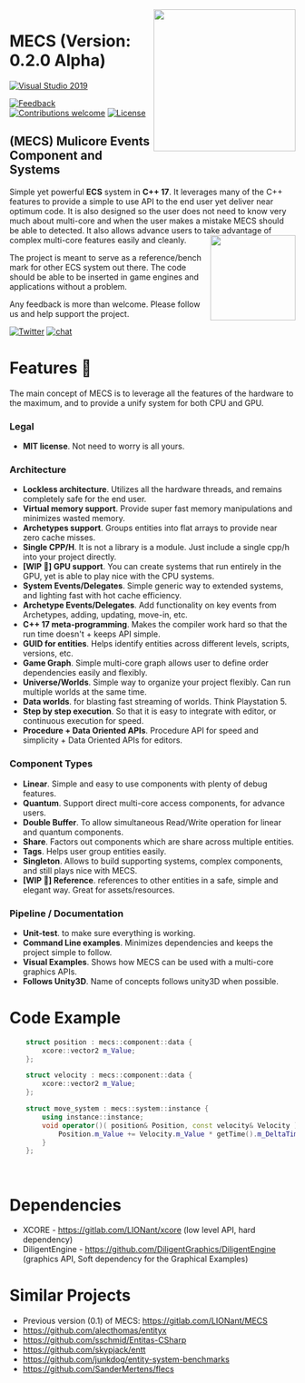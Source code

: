 <img src="https://i.imgur.com/NwahbNn.jpg" align="right" width="250px" />

# MECS (Version: 0.2.0 Alpha)
<!---
[      ![pipeline status](https://gitlab.com/LIONant/properties/badges/master/pipeline.svg)](https://gitlab.com/LIONant/properties/commits/master)
[            ![Docs](https://img.shields.io/badge/docs-ready-brightgreen.svg)](https://gitlab.com/LIONant/properties/blob/master/docs/Documentation.md)
<br>
[          ![Clang C++17](https://img.shields.io/badge/clang%20C%2B%2B17-compatible-brightgreen.svg)]()
[            ![GCC C++17](https://img.shields.io/badge/gcc%20C%2B%2B17-compatible-brightgreen.svg)]()
--->
[   ![Visual Studio 2019](https://img.shields.io/badge/Visual%20Studio%202019-compatible-brightgreen.svg)]()
<!---
<br>
[            ![Platforms](https://img.shields.io/badge/Platforms-All%20Supported-blue.svg)]()
<br>
--->
[             ![Feedback](https://img.shields.io/badge/feedback-welcome-brightgreen.svg)](https://gitlab.com/LIONant/properties/issues)
[![Contributions welcome](https://img.shields.io/badge/contributions-welcome-brightgreen.svg)](https://gitlab.com/LIONant/properties)
[              ![License](https://img.shields.io/badge/license-MIT-blue.svg)](https://opensource.org/licenses/MIT)

## (MECS) Mulicore Events Component and Systems
Simple yet powerful **ECS** system in **C++ 17**. It leverages many of the C++ features to provide a simple
to use API to the end user yet deliver near optimum code. It is also designed so the user does not need to know
very much about multi-core and when the user makes a mistake MECS should be able to detected.
It also allows advance users to take advantage of complex multi-core features easily and cleanly. 
<img src="https://i.imgur.com/9a5d2ee.png" align="right" width="150px" />

The project is meant to serve as a reference/bench mark for other ECS system out there.
The code should be able to be inserted in game engines and applications without a problem.

Any feedback is more than welcome. Please follow us and help support the project.

[              ![Twitter](https://img.shields.io/twitter/follow/nickreal03.svg?label=Follow&style=social)](https://twitter.com/nickreal03)
[                 ![chat](https://img.shields.io/discord/552344404258586644.svg?logo=discord)](https://discord.gg/fqaFSRE)

<!---
[<img src="https://i.imgur.com/4g2tHbP.png" width="170px" />](https://www.paypal.com/cgi-bin/webscr?cmd=_s-xclick&hosted_button_id=QPCQL53F8N73J&source=url)

[![Paypal](https://img.shields.io/badge/PayPal-Donate-blue.svg)](https://www.paypal.com/cgi-bin/webscr?cmd=_s-xclick&hosted_button_id=QPCQL53F8N73J)
[        ![SubscriveStar](https://img.shields.io/badge/SubscriveStar-Donate-blue.svg)](https://www.subscribestar.com/LIONant)
[              ![Patreon](https://img.shields.io/badge/Patreon-Donate-blue.svg)](https://www.patreon.com/LIONant)
--->

# Features :eyes:
The main concept of MECS is to leverage all the features of the hardware to the maximum, and to provide a unify system for both CPU and GPU.

### Legal
* **MIT license**. Not need to worry is all yours.

### Architecture
* **Lockless architecture**. Utilizes all the hardware threads, and remains completely safe for the end user.
* **Virtual memory support**. Provide super fast memory manipulations and minimizes wasted memory.
* **Archetypes support**. Groups entities into flat arrays to provide near zero cache misses.
* **Single CPP/H**. It is not a library is a module. Just include a single cpp/h into your project directly.
* **[WIP :construction:] GPU support**. You can create systems that run entirely in the GPU, yet is able to play nice with the CPU systems.
* **System Events/Delegates**. Simple generic way to extended systems, and lighting fast with hot cache efficiency.
* **Archetype Events/Delegates**. Add functionality on key events from Archetypes, adding, updating, move-in, etc.
* **C++ 17 meta-programming**. Makes the compiler work hard so that the run time doesn't + keeps API simple.
* **GUID for entities**. Helps identify entities across different levels, scripts, versions, etc.
* **Game Graph**. Simple multi-core graph allows user to define order dependencies easily and flexibly. 
* **Universe/Worlds**. Simple way to organize your project flexibly. Can run multiple worlds at the same time.
* **Data worlds**. for blasting fast streaming of worlds. Think Playstation 5.
* **Step by step execution**. So that it is easy to integrate with editor, or continuous execution for speed.
* **Procedure + Data Oriented APIs**. Procedure API for speed and simplicity + Data Oriented APIs for editors.

### Component Types
* **Linear**. Simple and easy to use components with plenty of debug features.
* **Quantum**. Support direct multi-core access components, for advance users.
* **Double Buffer**. To allow simultaneous Read/Write operation for linear and quantum components.
* **Share**. Factors out components which are share across multiple entities.
* **Tags**. Helps user group entities easily. 
* **Singleton**. Allows to build supporting systems, complex components, and still plays nice with MECS.
* **[WIP :construction:] Reference**. references to other entities in a safe, simple and elegant way. Great for assets/resources.

### Pipeline / Documentation
* **Unit-test**. to make sure everything is working.
* **Command Line examples**. Minimizes dependencies and keeps the project simple to follow.
* **Visual Examples**. Shows how MECS can be used with a multi-core graphics APIs.
* **Follows Unity3D**. Name of concepts follows unity3D when possible.

# Code Example

```c++
    struct position : mecs::component::data {
        xcore::vector2 m_Value;
    };

    struct velocity : mecs::component::data {
        xcore::vector2 m_Value;
    };

    struct move_system : mecs::system::instance {
        using instance::instance;
        void operator()( position& Position, const velocity& Velocity ) const {
            Position.m_Value += Velocity.m_Value * getTime().m_DeltaTime;
        }
    };
```
<br>

# Dependencies

* XCORE - https://gitlab.com/LIONant/xcore (low level API, hard dependency)
* DiligentEngine - https://github.com/DiligentGraphics/DiligentEngine (graphics API, Soft dependency for the Graphical Examples)

# Similar Projects

* Previous version (0.1) of MECS: https://gitlab.com/LIONant/MECS
* https://github.com/alecthomas/entityx
* https://github.com/sschmid/Entitas-CSharp
* https://github.com/skypjack/entt
* https://github.com/junkdog/entity-system-benchmarks
* https://github.com/SanderMertens/flecs

